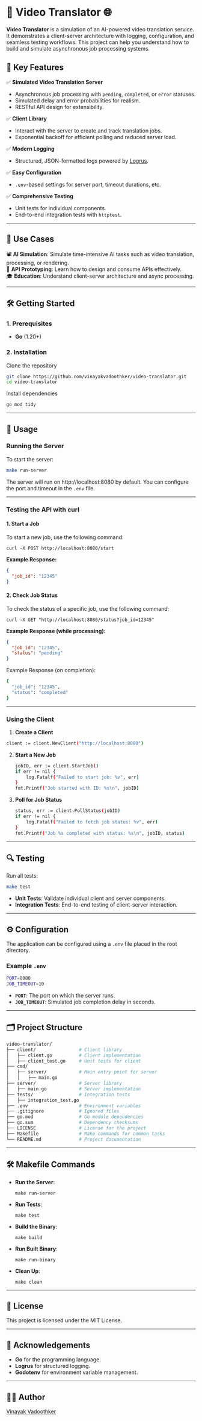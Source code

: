 # 🚀 **Video Translator** 🌐

**Video Translator** is a simulation of an AI-powered video translation service. It demonstrates a client-server architecture with logging, configuration, and seamless testing workflows. This project can help you understand how to build and simulate asynchronous job processing systems.

## **📌 Key Features**

✅ **Simulated Video Translation Server**  
   - Asynchronous job processing with `pending`, `completed`, or `error` statuses.  
   - Simulated delay and error probabilities for realism.  
   - RESTful API design for extensibility.

✅ **Client Library**  
   - Interact with the server to create and track translation jobs.  
   - Exponential backoff for efficient polling and reduced server load.

✅ **Modern Logging**  
   - Structured, JSON-formatted logs powered by [Logrus](https://github.com/sirupsen/logrus).  

✅ **Easy Configuration**  
   - `.env`-based settings for server port, timeout durations, etc.

✅ **Comprehensive Testing**  
   - Unit tests for individual components.  
   - End-to-end integration tests with `httptest`.

---

## **🎯 Use Cases**

📽️ **AI Simulation**: Simulate time-intensive AI tasks such as video translation, processing, or rendering.  
📡 **API Prototyping**: Learn how to design and consume APIs effectively.  
🎓 **Education**: Understand client-server architecture and async processing.  

---

## **🛠️ Getting Started**

### **1. Prerequisites**
- **Go** (1.20+)

### **2. Installation**

Clone the repository

```bash
git clone https://github.com/vinayakvadoothker/video-translator.git
cd video-translator
```

Install dependencies

```bash
go mod tidy
```
---

## **🚀 Usage**

### Running the Server

To start the server:

```bash
make run-server
```
The server will run on http://localhost:8080 by default. You can configure the port and timeout in the `.env` file.

---

### **Testing the API with curl**

#### **1. Start a Job**

To start a new job, use the following command:

```curl -X POST http://localhost:8080/start```

**Example Response:**

```json
{
  "job_id": "12345"
}
```

#### **2. Check Job Status**

To check the status of a specific job, use the following command:

```curl -X GET "http://localhost:8080/status?job_id=12345"```

**Example Response (while processing):**

```json
{
  "job_id": "12345",
  "status": "pending"
}
```
Example Response (on completion):

```bash
{
  "job_id": "12345",
  "status": "completed"
}
```
---

### Using the Client

1. **Create a Client**  

```bash
client := client.NewClient("http://localhost:8080")
```
2. **Start a New Job**  

   ```bash
   jobID, err := client.StartJob()
   if err != nil {
       log.Fatalf("Failed to start job: %v", err)
   }
   fmt.Printf("Job started with ID: %s\n", jobID)
   ```

3. **Poll for Job Status**  

   ```bash
   status, err := client.PollStatus(jobID)
   if err != nil {
       log.Fatalf("Failed to fetch job status: %v", err)
   }
   fmt.Printf("Job %s completed with status: %s\n", jobID, status)
   ```

---

## **🔍 Testing**

Run all tests:

```bash
make test
```
- **Unit Tests**: Validate individual client and server components.
- **Integration Tests**: End-to-end testing of client-server interaction.

---

## **⚙️ Configuration**

The application can be configured using a `.env` file placed in the root directory.

### Example `.env`

```bash
PORT=8080
JOB_TIMEOUT=10
```

- **`PORT`**: The port on which the server runs.  
- **`JOB_TIMEOUT`**: Simulated job completion delay in seconds.

---

## **🗂️ Project Structure**

```bash
video-translator/
├── client/                # Client library
│   ├── client.go          # Client implementation
│   ├── client_test.go     # Unit tests for client
├── cmd/
│   ├── server/            # Main entry point for server
│   │   ├── main.go
├── server/                # Server library
│   ├── main.go            # Server implementation
├── tests/                 # Integration tests
│   ├── integration_test.go
├── .env                   # Environment variables 
├── .gitignore             # Ignored files
├── go.mod                 # Go module dependencies
├── go.sum                 # Dependency checksums
├── LICENSE                # License for the project
├── Makefile               # Make commands for common tasks
└── README.md              # Project documentation
```
---

## **🛠️ Makefile Commands**

- **Run the Server**:

    ```make run-server```

- **Run Tests**:

    ```make test```

- **Build the Binary**:

  ```make build```

- **Run Built Binary**:

  ```make run-binary```

- **Clean Up**:

    ```make clean```

---

## **📜 License**

This project is licensed under the MIT License.

---

## **🙌 Acknowledgements**

- **Go** for the programming language.  
- **Logrus** for structured logging.  
- **Godotenv** for environment variable management.  

---

## **👨‍💻 Author**

[Vinayak Vadoothker](https://github.com/vinayakvadoothker)

